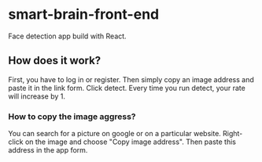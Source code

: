 # smart-brain-front-end

Face detection app build with React.

## How does it work?
First, you have to log in or register. Then simply copy an image address and paste it in the link form. Click detect. Every time you run detect, your rate will increase by 1.

### How to copy the image aggress?
You can search for a picture on google or on a particular website. Right-click on the image and choose "Copy image address". Then paste this address in the app form.